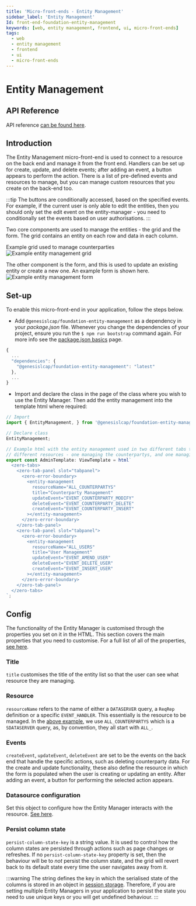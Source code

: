 ```yaml
---
title: 'Micro-front-ends - Entity Management'
sidebar_label: 'Entity Management'
Id: front-end-foundation-entity-management
keywords: [web, entity management, frontend, ui, micro-front-ends]
tags:
  - web
  - entity management
  - frontend
  - ui
  - micro-front-ends
---
```

# Entity Management

## API Reference

API reference [can be found here](../foundation-entity-management_apiref/).

## Introduction

The Entity Management micro-front-end is used to connect to a resource on the back end and manage it from the front end. Handlers can be set up for create, update, and delete events; after adding an event, a button appears to perform the action. There is a list of pre-defined events and resources to manage, but you can manage custom resources that you create on the back-end too.

:::tip
The buttons are conditionally accessed, based on the specified events. For example, if the current user is only able to edit the entities, then you should only set the edit event on the entity-manager - you need to conditionally set the events based on user authorisations.
:::

Two core components are used to manage the entities - the grid and the form. The grid contains an entity on each row and data in each column.

Example grid used to manage counterparties
![Example entity management grid](/img/foundation-entity-management-grid.png)

The other component is the form, and this is used to update an existing entity or create a new one. An example form is shown here.
![Example entity management form](/img/foundation-entity-management-form.png)

## Set-up

To enable this micro-front-end in your application, follow the steps below.

- Add `@genesislcap/foundation-entity-management` as a dependency in your *package.json* file. Whenever you change the dependencies of your project, ensure you run the `$ npm run bootstrap` command again. For more info see the [package.json basics](../../../web/basics/package-json-basics/) page.

```javascript
{
  ...
  "dependencies": {
    "@genesislcap/foundation-entity-management": "latest"
  },
  ...
}
```

- Import and declare the class in the page of the class where you wish to use the Entity Manager. Then add the entity management into the template html where required:
```javascript
// Import
import { EntityManagement, } from '@genesislcap/foundation-entity-management';

// Declare class
EntityManagement;

// Example html with the entity management used in two different tabs to manage two
// different resources - one managing the counterpartys, and one managing the users.
export const AdminTemplate: ViewTemplate = html`
  <zero-tabs>
    <zero-tab-panel slot="tabpanel">
      <zero-error-boundary>
        <entity-management
          resourceName="ALL_COUNTERPARTYS"
          title="Counterparty Management"
          updateEvent="EVENT_COUNTERPARTY_MODIFY"
          deleteEvent="EVENT_COUNTERPARTY_DELETE"
          createEvent="EVENT_COUNTERPARTY_INSERT"
        ></entity-management>
      </zero-error-boundary>
    </zero-tab-panel>
    <zero-tab-panel slot="tabpanel">
      <zero-error-boundary>
        <entity-management
          resourceName="ALL_USERS"
          title="User Management"
          updateEvent="EVENT_AMEND_USER"
          deleteEvent="EVENT_DELETE_USER"
          createEvent="EVENT_INSERT_USER"
        ></entity-management>
      </zero-error-boundary>
    </zero-tab-panel>
  </zero-tabs>
`;
```

## Config

The functionality of the Entity Manager is customised through the properties you set on it in the HTML. This section covers the main properties that you need to customise. For a full list of all of the properties, [see here](../foundation-entity-management_apiref/foundation-entity-management.entitymanagement/#properties).

### Title

`title` customises the title of the entity list so that the user can see what resource they are managing.

### Resource

`resourceName` refers to the name of either a `DATASERVER` query, a `ReqRep` definition or a specific `EVENT_HANDLER`. This essentially is the resource to be managed. In the [above example](#set-up), we use `ALL_COUNTERPARTYS` which is a `SDATASERVER` query, as, by convention, they all start with `ALL_`.

### Events

`createEvent`, `updateEvent`, `deleteEvent` are set to be the events on the back end that handle the specific actions, such as deleting counterparty data. For the create and update functionality, these also define the resource in which the form is populated when the user is creating or updating an entity. After adding an event, a button for performing the selected action appears.

### Datasource configuration

Set this object to configure how the Entity Manager interacts with the resource. [See here](../foundation-entity-management_apiref/foundation-entity-management.datasourceconfiguration/#example).

### Persist column state
`persist-column-state-key` is a string value. It is used to control how the column states are persisted through actions such as page changes or refreshes. If no `persist-column-state-key` property is set, then the behaviour will be to _not_ persist the column state, and  the grid will revert back to its default state every time the user navigates away from it.

:::warning
The string defines the key in which the serialised state of the columns is stored in an object in [session storage](https://developer.mozilla.org/en-US/docs/Web/API/Window/sessionStorage). Therefore, if you are setting multiple Entity Managers in your application to persist the state you need to use unique keys or you will get undefined behaviour.
:::
